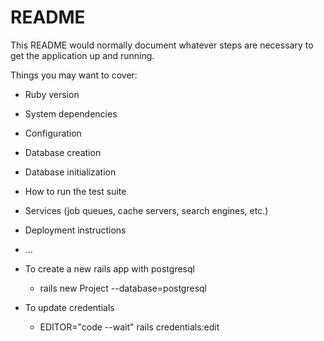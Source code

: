 # README

This README would normally document whatever steps are necessary to get the
application up and running.

Things you may want to cover:

* Ruby version

* System dependencies

* Configuration

* Database creation

* Database initialization

* How to run the test suite

* Services (job queues, cache servers, search engines, etc.)

* Deployment instructions

* ...

* To create a new rails app with postgresql
  - rails new Project --database=postgresql

* To update credentials
  - EDITOR="code --wait" rails credentials:edit
